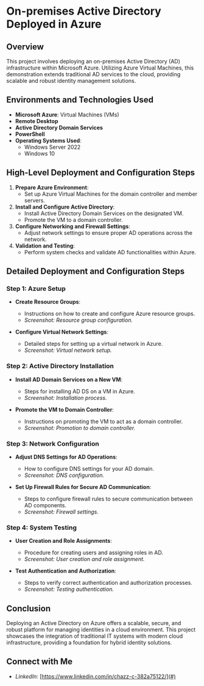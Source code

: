 # On-premises Active Directory Deployed in Azure

## Overview
This project involves deploying an on-premises Active Directory (AD) infrastructure within Microsoft Azure. Utilizing Azure Virtual Machines, this demonstration extends traditional AD services to the cloud, providing scalable and robust identity management solutions.

## Environments and Technologies Used
- **Microsoft Azure**: Virtual Machines (VMs)
- **Remote Desktop**
- **Active Directory Domain Services**
- **PowerShell**
- **Operating Systems Used**:
  - Windows Server 2022
  - Windows 10

## High-Level Deployment and Configuration Steps
1. **Prepare Azure Environment**:
   - Set up Azure Virtual Machines for the domain controller and member servers.
2. **Install and Configure Active Directory**:
   - Install Active Directory Domain Services on the designated VM.
   - Promote the VM to a domain controller.
3. **Configure Networking and Firewall Settings**:
   - Adjust network settings to ensure proper AD operations across the network.
4. **Validation and Testing**:
   - Perform system checks and validate AD functionalities within Azure.

## Detailed Deployment and Configuration Steps

### Step 1: Azure Setup
- **Create Resource Groups**:
  - Instructions on how to create and configure Azure resource groups. 
  - *Screenshot: Resource group configuration.*

- **Configure Virtual Network Settings**:
  - Detailed steps for setting up a virtual network in Azure.
  - *Screenshot: Virtual network setup.*

### Step 2: Active Directory Installation
- **Install AD Domain Services on a New VM**:
  - Steps for installing AD DS on a VM in Azure.
  - *Screenshot: Installation process.*

- **Promote the VM to Domain Controller**:
  - Instructions on promoting the VM to act as a domain controller.
  - *Screenshot: Promotion to domain controller.*

### Step 3: Network Configuration
- **Adjust DNS Settings for AD Operations**:
  - How to configure DNS settings for your AD domain.
  - *Screenshot: DNS configuration.*

- **Set Up Firewall Rules for Secure AD Communication**:
  - Steps to configure firewall rules to secure communication between AD components.
  - *Screenshot: Firewall settings.*

### Step 4: System Testing
- **User Creation and Role Assignments**:
  - Procedure for creating users and assigning roles in AD.
  - *Screenshot: User creation and role assignment.*

- **Test Authentication and Authorization**:
  - Steps to verify correct authentication and authorization processes.
  - *Screenshot: Testing authentication.*

## Conclusion
Deploying an Active Directory on Azure offers a scalable, secure, and robust platform for managing identities in a cloud environment. This project showcases the integration of traditional IT systems with modern cloud infrastructure, providing a foundation for hybrid identity solutions.

## Connect with Me
- *LinkedIn:* [https://www.linkedin.com/in/chazz-c-382a75122/](#)
